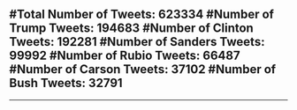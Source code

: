 #Total Number of Tweets: 623334 
#Number of Trump Tweets: 194683
#Number of Clinton Tweets: 192281
#Number of Sanders Tweets: 99992
#Number of Rubio Tweets: 66487
#Number of Carson Tweets: 37102
#Number of Bush Tweets: 32791
---
---

